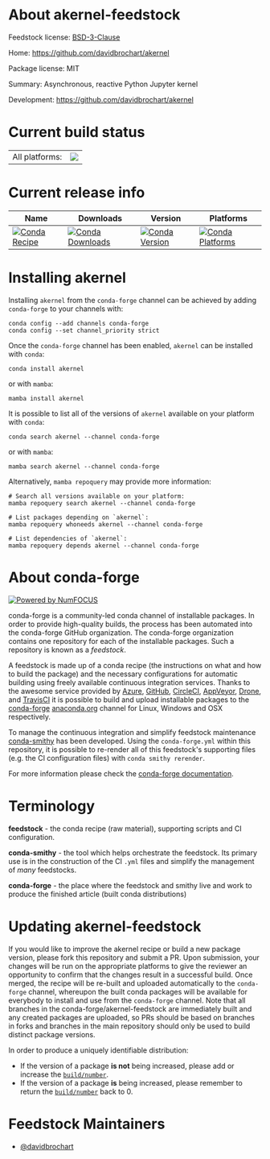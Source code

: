 About akernel-feedstock
=======================

Feedstock license: [BSD-3-Clause](https://github.com/conda-forge/akernel-feedstock/blob/main/LICENSE.txt)

Home: https://github.com/davidbrochart/akernel

Package license: MIT

Summary: Asynchronous, reactive Python Jupyter kernel

Development: https://github.com/davidbrochart/akernel

Current build status
====================


<table><tr><td>All platforms:</td>
    <td>
      <a href="https://dev.azure.com/conda-forge/feedstock-builds/_build/latest?definitionId=12831&branchName=main">
        <img src="https://dev.azure.com/conda-forge/feedstock-builds/_apis/build/status/akernel-feedstock?branchName=main">
      </a>
    </td>
  </tr>
</table>

Current release info
====================

| Name | Downloads | Version | Platforms |
| --- | --- | --- | --- |
| [![Conda Recipe](https://img.shields.io/badge/recipe-akernel-green.svg)](https://anaconda.org/conda-forge/akernel) | [![Conda Downloads](https://img.shields.io/conda/dn/conda-forge/akernel.svg)](https://anaconda.org/conda-forge/akernel) | [![Conda Version](https://img.shields.io/conda/vn/conda-forge/akernel.svg)](https://anaconda.org/conda-forge/akernel) | [![Conda Platforms](https://img.shields.io/conda/pn/conda-forge/akernel.svg)](https://anaconda.org/conda-forge/akernel) |

Installing akernel
==================

Installing `akernel` from the `conda-forge` channel can be achieved by adding `conda-forge` to your channels with:

```
conda config --add channels conda-forge
conda config --set channel_priority strict
```

Once the `conda-forge` channel has been enabled, `akernel` can be installed with `conda`:

```
conda install akernel
```

or with `mamba`:

```
mamba install akernel
```

It is possible to list all of the versions of `akernel` available on your platform with `conda`:

```
conda search akernel --channel conda-forge
```

or with `mamba`:

```
mamba search akernel --channel conda-forge
```

Alternatively, `mamba repoquery` may provide more information:

```
# Search all versions available on your platform:
mamba repoquery search akernel --channel conda-forge

# List packages depending on `akernel`:
mamba repoquery whoneeds akernel --channel conda-forge

# List dependencies of `akernel`:
mamba repoquery depends akernel --channel conda-forge
```


About conda-forge
=================

[![Powered by
NumFOCUS](https://img.shields.io/badge/powered%20by-NumFOCUS-orange.svg?style=flat&colorA=E1523D&colorB=007D8A)](https://numfocus.org)

conda-forge is a community-led conda channel of installable packages.
In order to provide high-quality builds, the process has been automated into the
conda-forge GitHub organization. The conda-forge organization contains one repository
for each of the installable packages. Such a repository is known as a *feedstock*.

A feedstock is made up of a conda recipe (the instructions on what and how to build
the package) and the necessary configurations for automatic building using freely
available continuous integration services. Thanks to the awesome service provided by
[Azure](https://azure.microsoft.com/en-us/services/devops/), [GitHub](https://github.com/),
[CircleCI](https://circleci.com/), [AppVeyor](https://www.appveyor.com/),
[Drone](https://cloud.drone.io/welcome), and [TravisCI](https://travis-ci.com/)
it is possible to build and upload installable packages to the
[conda-forge](https://anaconda.org/conda-forge) [anaconda.org](https://anaconda.org/)
channel for Linux, Windows and OSX respectively.

To manage the continuous integration and simplify feedstock maintenance
[conda-smithy](https://github.com/conda-forge/conda-smithy) has been developed.
Using the ``conda-forge.yml`` within this repository, it is possible to re-render all of
this feedstock's supporting files (e.g. the CI configuration files) with ``conda smithy rerender``.

For more information please check the [conda-forge documentation](https://conda-forge.org/docs/).

Terminology
===========

**feedstock** - the conda recipe (raw material), supporting scripts and CI configuration.

**conda-smithy** - the tool which helps orchestrate the feedstock.
                   Its primary use is in the construction of the CI ``.yml`` files
                   and simplify the management of *many* feedstocks.

**conda-forge** - the place where the feedstock and smithy live and work to
                  produce the finished article (built conda distributions)


Updating akernel-feedstock
==========================

If you would like to improve the akernel recipe or build a new
package version, please fork this repository and submit a PR. Upon submission,
your changes will be run on the appropriate platforms to give the reviewer an
opportunity to confirm that the changes result in a successful build. Once
merged, the recipe will be re-built and uploaded automatically to the
`conda-forge` channel, whereupon the built conda packages will be available for
everybody to install and use from the `conda-forge` channel.
Note that all branches in the conda-forge/akernel-feedstock are
immediately built and any created packages are uploaded, so PRs should be based
on branches in forks and branches in the main repository should only be used to
build distinct package versions.

In order to produce a uniquely identifiable distribution:
 * If the version of a package **is not** being increased, please add or increase
   the [``build/number``](https://docs.conda.io/projects/conda-build/en/latest/resources/define-metadata.html#build-number-and-string).
 * If the version of a package **is** being increased, please remember to return
   the [``build/number``](https://docs.conda.io/projects/conda-build/en/latest/resources/define-metadata.html#build-number-and-string)
   back to 0.

Feedstock Maintainers
=====================

* [@davidbrochart](https://github.com/davidbrochart/)


<!-- dummy commit to enable rerendering -->

